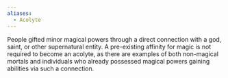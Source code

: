 ```yaml
---
aliases:
  - Acolyte
---
```

People gifted minor magical powers through a direct connection with a god, saint, or other supernatural entity. A pre-existing affinity for magic is not required to become an acolyte, as there are examples of both non-magical mortals and individuals who already possessed magical powers gaining abilities via such a connection.